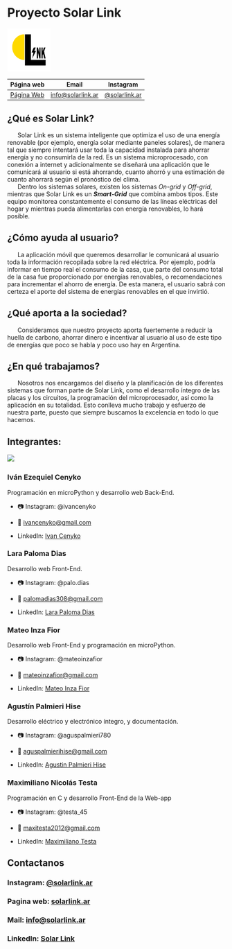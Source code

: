 # Proyecto Solar Link

<img src="\Imagenes\SolarLink logo.png" height="100"/>

| Página web | Email | Instagram |
|------------|-------|-----------|
|[Página Web](https://www.solarlink.ar)|info@solarlink.ar|[@solarlink.ar](https://www.instagram.com/solarlink.ar/)|

## ¿Qué es Solar Link?
&nbsp;&nbsp;&nbsp;&nbsp;&nbsp;&nbsp;Solar Link es un sistema inteligente que optimiza el uso de una energía renovable (por ejemplo, energía solar mediante paneles solares), de manera tal que siempre intentará usar toda la capacidad instalada para ahorrar energía y no consumirla de la red. Es un sistema microprocesado, con conexión a internet y adicionalmente se diseñará una aplicación que  le comunicará al usuario si está ahorrando, cuanto ahorró y una estimación de cuanto ahorrará según el pronóstico del clima.<br>
&nbsp;&nbsp;&nbsp;&nbsp;&nbsp;&nbsp;Dentro los sistemas solares, existen los sistemas *On-grid* y *Off-grid*, mientras que Solar Link es un ***Smart-Grid*** que combina ambos tipos. Este equipo monitorea constantemente el consumo de las líneas eléctricas del hogar y mientras pueda alimentarlas con energía renovables, lo hará posible.<br>
## ¿Cómo ayuda al usuario?
&nbsp;&nbsp;&nbsp;&nbsp;&nbsp;&nbsp;La aplicación móvil que queremos desarrollar le comunicará al usuario toda la información recopilada sobre la red eléctrica. Por ejemplo, podría informar en tiempo real el consumo de la casa, que parte del consumo total de la casa fue proporcionado por energías renovables, o recomendaciones para incrementar el ahorro de energía. De esta manera, el usuario sabrá con certeza el aporte del sistema de energías renovables en el que invirtió.<br>
## ¿Qué aporta a la sociedad?
&nbsp;&nbsp;&nbsp;&nbsp;&nbsp;&nbsp;Consideramos que nuestro proyecto aporta fuertemente a reducir la huella de carbono, ahorrar dinero e incentivar al usuario al uso de este tipo de energías que poco se habla y poco uso hay en Argentina.<br>
## ¿En qué trabajamos?
&nbsp;&nbsp;&nbsp;&nbsp;&nbsp;&nbsp;Nosotros nos encargamos del diseño y la planificación de los diferentes sistemas que forman parte de Solar Link, como el desarrollo íntegro de las placas y los circuitos, la programación del microprocesador, así como la aplicación en su totalidad. Esto conlleva mucho trabajo y esfuerzo de nuestra parte, puesto que siempre buscamos la excelencia en todo lo que hacemos.<br>

## Integrantes:

<img src="\Imagenes\Equipo Solar Link.png" height="100"/>

### Iván Ezequiel Cenyko
Programación en microPython y desarrollo web Back-End.

- 📷 Instagram: @ivancenyko

- 📧 ivancenyko@gmail.com

- LinkedIn: [Ivan Cenyko](http://www.linkedin.com/in/ivan-cenyko/)

### Lara Paloma Dias
Desarrollo web Front-End.

- 📷 Instagram: @palo.dias

- 📧 palomadias308@gmail.com

- LinkedIn: [Lara Paloma Dias](http://www.linkedin.com/in/lara-paloma-dias-598bb9288/)

### Mateo Inza Fior
Desarrollo web Front-End y programación en microPython.


- 📷 Instagram: @mateoinzafior

- 📧 mateoinzafior@gmail.com

- LinkedIn: [Mateo Inza Fior](http://www.linkedin.com/in/mateoinzafior/)

### Agustín Palmieri Hise
Desarrollo eléctrico y electrónico íntegro, y documentación.

- 📷 Instagram: @aguspalmieri780

- 📧 aguspalmierihise@gmail.com

- LinkedIn: [Agustin Palmieri Hise](http://www.linkedin.com/in/agustin-palmieri-hise/)

### Maximiliano Nicolás Testa
Programación en C y desarrollo Front-End de la Web-app

- 📷 Instagram: @testa_45

- 📧 maxitesta2012@gmail.com

- LinkedIn: [Maximiliano Testa](http://www.linkedin.com/in/maximiliano-testa/)

## Contactanos

### Instagram: [@solarlink.ar](https://www.instagram.com/solarlink.ar/)

### Pagina web: [solarlink.ar](https://www.solarlink.ar)

### Mail: info@solarlink.ar

### LinkedIn: [Solar Link](https://www.linkedin.com/company/solarlink-ar/?lipi=urn%3Ali%3Apage%3Ad_flagship3_search_srp_all%3BkHWPFMi%2BQiSqZ7LunD5%2FrA%3D%3D)
